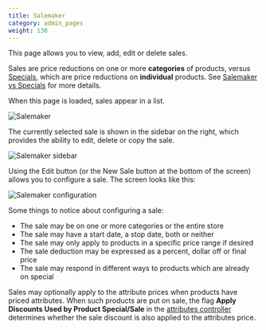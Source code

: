 ```yaml
---
title: Salemaker 
category: admin_pages
weight: 130
---
```


This page allows you to view, add, edit or delete sales. 

Sales are price reductions on one or more **categories** of products, versus [Specials](/user/admin_pages/catalog/specials/), which are price reductions on **individual** products.  See [Salemaker vs Specials](/user/miscellaneous/salemaker_vs_specials/) for more details.

When this page is loaded, sales appear in a list. 

![Salemaker](/images/salemaker_list.png)

The currently selected sale is shown in the sidebar on the right, which provides the ability to edit, delete or copy the sale.

![Salemaker sidebar](/images/salemaker_sidebar.png)

Using the Edit button (or the New Sale button at the bottom of the screen) allows you to configure a sale.  The screen looks like this: 

![Salemaker configuration](/images/salemaker_config.png)

Some things to notice about configuring a sale: 

- The sale may be on one or more categories or the entire store
- The sale may have a start date, a stop date, both or neither
- The sale may only apply to products in a specific price range if desired 
- The sale deduction may be expressed as a percent, dollar off or final price 
- The sale may respond in different ways to products which are already on special

Sales may optionally apply to the attribute prices when products have priced attributes.  When such products are put on sale, the flag **Apply Discounts Used by Product Special/Sale** in the [attributes controller](/user/admin_pages/catalog/attributes_controller/#attribute-flags) determines whether the sale discount is also applied to the attributes price. 
